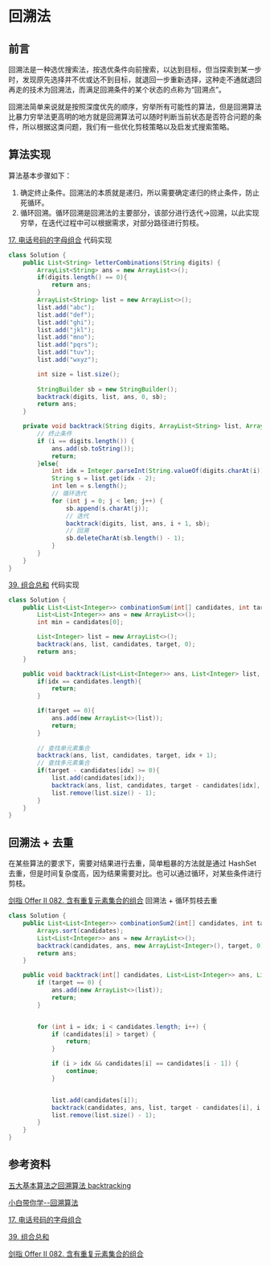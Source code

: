 # 回溯法


## 前言

回溯法是一种选优搜索法，按选优条件向前搜索，以达到目标，但当探索到某一步时，发现原先选择并不优或达不到目标，就退回一步重新选择，这种走不通就退回再走的技术为回溯法，而满足回溯条件的某个状态的点称为“回溯点”。

回溯法简单来说就是按照深度优先的顺序，穷举所有可能性的算法，但是回溯算法比暴力穷举法更高明的地方就是回溯算法可以随时判断当前状态是否符合问题的条件，所以根据这类问题，我们有一些优化剪枝策略以及启发式搜索策略。

## 算法实现

算法基本步骤如下：

1. 确定终止条件。回溯法的本质就是递归，所以需要确定递归的终止条件，防止死循环。
2. 循环回溯。循环回溯是回溯法的主要部分，该部分进行迭代->回溯，以此实现穷举，在迭代过程中可以根据需求，对部分路径进行剪枝。

[17. 电话号码的字母组合](https://leetcode-cn.com/problems/letter-combinations-of-a-phone-number/) 代码实现

```java
class Solution {
    public List<String> letterCombinations(String digits) {
        ArrayList<String> ans = new ArrayList<>();
        if(digits.length() == 0){
            return ans;
        }
        ArrayList<String> list = new ArrayList<>();
        list.add("abc");
        list.add("def");
        list.add("ghi");
        list.add("jkl");
        list.add("mno");
        list.add("pqrs");
        list.add("tuv");
        list.add("wxyz");

        int size = list.size();
        
        StringBuilder sb = new StringBuilder();
        backtrack(digits, list, ans, 0, sb);
        return ans;
    }

    private void backtrack(String digits, ArrayList<String> list, ArrayList<String> ans, int i, StringBuilder sb) {
        // 终止条件
        if (i == digits.length()) {
            ans.add(sb.toString());
            return;
        }else{
            int idx = Integer.parseInt(String.valueOf(digits.charAt(i)));
            String s = list.get(idx - 2);
            int len = s.length();
            // 循环迭代
            for (int j = 0; j < len; j++) {
                sb.append(s.charAt(j));
                // 迭代
                backtrack(digits, list, ans, i + 1, sb);
                // 回溯
                sb.deleteCharAt(sb.length() - 1);
            }
        }
    }
}
```

[39. 组合总和](https://leetcode-cn.com/problems/combination-sum/) 代码实现

```java
class Solution {
    public List<List<Integer>> combinationSum(int[] candidates, int target) {
        List<List<Integer>> ans = new ArrayList<>();
        int min = candidates[0];

        List<Integer> list = new ArrayList<>();
        backtrack(ans, list, candidates, target, 0);
        return ans;
    }

    public void backtrack(List<List<Integer>> ans, List<Integer> list, int[] candidates, int target, int idx){
        if(idx == candidates.length){
            return;
        }

        if(target == 0){
            ans.add(new ArrayList<>(list));
            return;
        }
		
        // 查找单元素集合
        backtrack(ans, list, candidates, target, idx + 1);
        // 查找多元素集合
        if(target - candidates[idx] >= 0){
            list.add(candidates[idx]);
            backtrack(ans, list, candidates, target - candidates[idx], idx);
            list.remove(list.size() - 1);
        }
    }
}
```

## 回溯法 + 去重

在某些算法的要求下，需要对结果进行去重，简单粗暴的方法就是通过 HashSet 去重，但是时间复杂度高，因为结果需要对比。也可以通过循环，对某些条件进行剪枝。

[剑指 Offer II 082. 含有重复元素集合的组合](https://leetcode-cn.com/problems/4sjJUc/) 回溯法 + 循环剪枝去重

```java
class Solution {
    public List<List<Integer>> combinationSum2(int[] candidates, int target) {
        Arrays.sort(candidates);
        List<List<Integer>> ans = new ArrayList<>();
        backtrack(candidates, ans, new ArrayList<Integer>(), target, 0);
        return ans;
    }

    public void backtrack(int[] candidates, List<List<Integer>> ans, List<Integer> list, int target, int idx) {
        if (target == 0) {
            ans.add(new ArrayList<>(list));
            return;
        }


        for (int i = idx; i < candidates.length; i++) {
            if (candidates[i] > target) {
                return;
            }

            if (i > idx && candidates[i] == candidates[i - 1]) {
                continue;
            }


            list.add(candidates[i]);
            backtrack(candidates, ans, list, target - candidates[i], i + 1);
            list.remove(list.size() - 1);
        }
    }
}
```

## 参考资料

[五大基本算法之回溯算法 backtracking](https://houbb.github.io/2020/01/23/data-struct-learn-07-base-backtracking)

[小白带你学--回溯算法](https://www.jianshu.com/p/dd3c3f3e84c0)

[17. 电话号码的字母组合](https://leetcode-cn.com/problems/letter-combinations-of-a-phone-number/)

[39. 组合总和](https://leetcode-cn.com/problems/combination-sum/)

[剑指 Offer II 082. 含有重复元素集合的组合](https://leetcode-cn.com/problems/4sjJUc/) 


